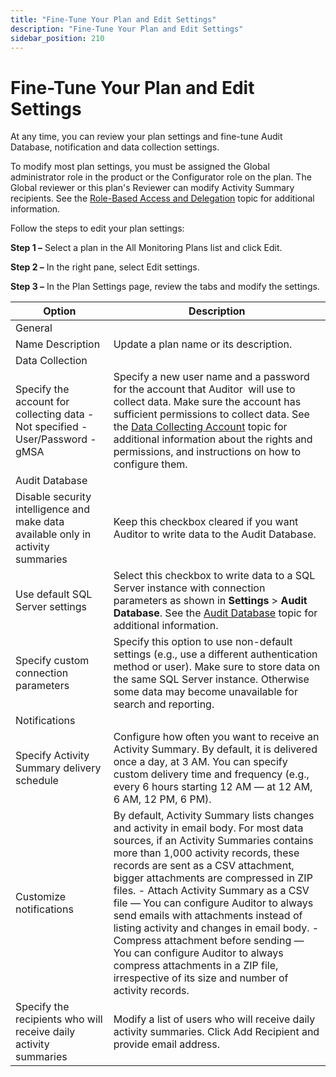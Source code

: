 ```yaml
---
title: "Fine-Tune Your Plan and Edit Settings"
description: "Fine-Tune Your Plan and Edit Settings"
sidebar_position: 210
---
```


# Fine-Tune Your Plan and Edit Settings

At any time, you can review your plan settings and fine-tune Audit Database, notification and data
collection settings.

To modify most plan settings, you must be assigned the Global administrator role in the product or
the Configurator role on the plan. The Global reviewer or this plan's Reviewer can modify Activity
Summary recipients. See the [Role-Based Access and Delegation](/docs/auditor/10.8/admin/monitoringplans/delegation.md) topic for additional
information.

Follow the steps to edit your plan settings:

**Step 1 –** Select a plan in the All Monitoring Plans list and click Edit.

**Step 2 –** In the right pane, select Edit settings.

**Step 3 –** In the Plan Settings page, review the tabs and modify the settings.

| Option                                                                           | Description                                                                                                                                                                                                                                                                                                                                                                                                                                                                                                                                                                                             |
| -------------------------------------------------------------------------------- | ------------------------------------------------------------------------------------------------------------------------------------------------------------------------------------------------------------------------------------------------------------------------------------------------------------------------------------------------------------------------------------------------------------------------------------------------------------------------------------------------------------------------------------------------------------------------------------------------------- |
| General                                                                          |                                                                                                                                                                                                                                                                                                                                                                                                                                                                                                                                                                                                         |
| Name Description                                                                 | Update a plan name or its description.                                                                                                                                                                                                                                                                                                                                                                                                                                                                                                                                                                  |
| Data Collection                                                                  |                                                                                                                                                                                                                                                                                                                                                                                                                                                                                                                                                                                                         |
| Specify the account for collecting data - Not specified - User/Password - gMSA   | Specify a new user name and a password for the account that Auditor  will use to collect data. Make sure the account has sufficient permissions to collect data. See the [Data Collecting Account](/docs/auditor/10.8/admin/monitoringplans/dataaccounts.md) topic for additional information about the rights and permissions, and instructions on how to configure them.                                                                                                                                                                                                                                                                       |
| Audit Database                                                                   |                                                                                                                                                                                                                                                                                                                                                                                                                                                                                                                                                                                                         |
| Disable security intelligence and make data available only in activity summaries | Keep this checkbox cleared if you want Auditor to write data to the Audit Database.                                                                                                                                                                                                                                                                                                                                                                                                                                                                                                                     |
| Use default SQL Server settings                                                  | Select this checkbox to write data to a SQL Server instance with connection parameters as shown in **Settings** > **Audit Database**. See the [Audit Database](/docs/auditor/10.8/admin/settings/auditdatabase.md) topic for additional information.                                                                                                                                                                                                                                                                                                                                                                          |
| Specify custom connection parameters                                             | Specify this option to use non-default settings (e.g., use a different authentication method or user). Make sure to store data on the same SQL Server instance. Otherwise some data may become unavailable for search and reporting.                                                                                                                                                                                                                                                                                                                                                                    |
| Notifications                                                                    |                                                                                                                                                                                                                                                                                                                                                                                                                                                                                                                                                                                                         |
| Specify Activity Summary delivery schedule                                       | Configure how often you want to receive an Activity Summary. By default, it is delivered once a day, at 3 AM. You can specify custom delivery time and frequency (e.g., every 6 hours starting 12 AM — at 12 AM, 6 AM, 12 PM, 6 PM).                                                                                                                                                                                                                                                                                                                                                                    |
| Customize notifications                                                          | By default, Activity Summary lists changes and activity in email body. For most data sources, if an Activity Summaries contains more than 1,000 activity records, these records are sent as a CSV attachment, bigger attachments are compressed in ZIP files. - Attach Activity Summary as a CSV file — You can configure Auditor to always send emails with attachments instead of listing activity and changes in email body. - Compress attachment before sending — You can configure Auditor to always compress attachments in a ZIP file, irrespective of its size and number of activity records. |
| Specify the recipients who will receive daily activity summaries                 | Modify a list of users who will receive daily activity summaries. Click Add Recipient and provide email address.                                                                                                                                                                                                                                                                                                                                                                                                                                                                                        |

